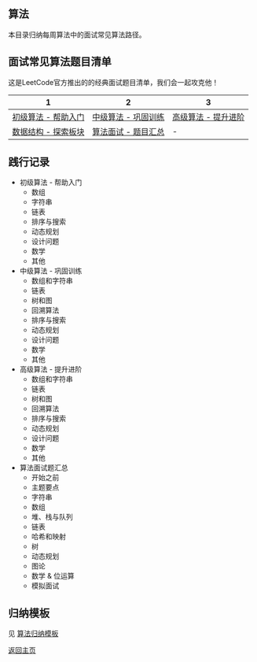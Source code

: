## 算法 

本目录归纳每周算法中的面试常见算法路径。

## 面试常见算法题目清单

这是LeetCode官方推出的的经典面试题目清单，我们会一起攻克他！

| 1 |2 |3   | 
|------|------|-------|
|[初级算法 - 帮助入门](https://leetcode-cn.com/explore/interview/card/top-interview-questions-easy/)|[中级算法 - 巩固训练](https://leetcode-cn.com/explore/interview/card/top-interview-questions-medium/)|[高级算法 - 提升进阶](https://leetcode-cn.com/explore/interview/card/top-interview-questions-hard/)|
|[数据结构 - 探索板块](https://leetcode-cn.com/explore/learn/)|[算法面试 - 题目汇总](https://leetcode-cn.com/explore/interview/card/top-interview-quesitons-in-2018/)| - |

## 践行记录
- 初级算法 - 帮助入门
  - 数组
  - 字符串
  - 链表
  - 排序与搜索
  - 动态规划
  - 设计问题
  - 数学
  - 其他
- 中级算法 - 巩固训练
  - 数组和字符串
  - 链表
  - 树和图
  - 回溯算法
  - 排序与搜索
  - 动态规划
  - 设计问题
  - 数学
  - 其他
- 高级算法 - 提升进阶
  - 数组和字符串
  - 链表
  - 树和图
  - 回溯算法
  - 排序与搜索
  - 动态规划
  - 设计问题
  - 数学
  - 其他
- 算法面试题汇总
  - 开始之前
  - 主题要点
  - 字符串
  - 数组
  - 堆、栈与队列
  - 链表
  - 哈希和映射
  - 树
  - 动态规划
  - 图论
  - 数学 & 位运算
  - 模拟面试

## 归纳模板
见 [算法归纳模板](/algorithm/template.md)




[返回主页](/)